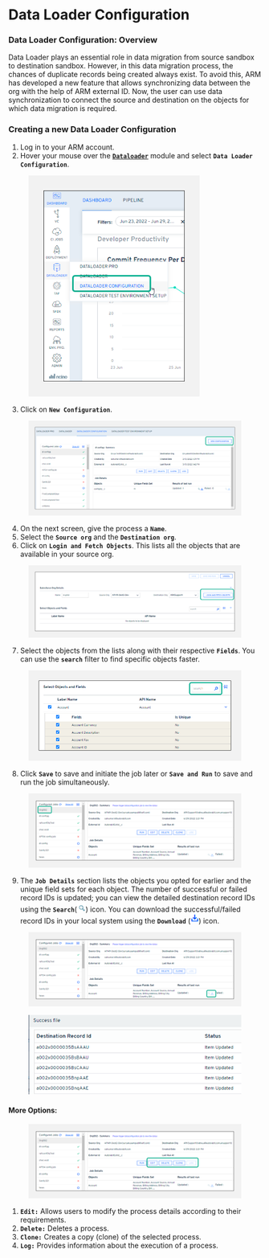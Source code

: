# Data Loader Configuration

### Data Loader Configuration: Overview <a href="#dataloader-configuration-overview" id="dataloader-configuration-overview"></a>

Data Loader plays an essential role in data migration from source sandbox to destination sandbox. However, in this data migration process, the chances of duplicate records being created always exist. To avoid this, ARM has developed a new feature that allows synchronizing data between the org with the help of ARM external ID. Now, the user can use data synchronization to connect the source and destination on the objects for which data migration is required.

### Creating a new Data Loader Configuration <a href="#creating-a-new-dataloader-configuration" id="creating-a-new-dataloader-configuration"></a>

1. Log in to your ARM account.
2. Hover your mouse over the [**`Dataloader`**](dataloader-configuration.md#dataloader-configuration-overview) module and select **`Data Loader Configuration`**.

<figure><img src="../../../../.gitbook/assets/image (1106).png" alt="" width="341"><figcaption></figcaption></figure>

3. Click on **`New Configuration`**.

<figure><img src="../../../../.gitbook/assets/image (1107).png" alt=""><figcaption></figcaption></figure>

4. On the next screen, give the process a **`Name`**.
5. Select the **`Source org`** and the **`Destination org`**.
6. Click on **`Login and Fetch Objects`**. This lists all the objects that are available in your source org.

<figure><img src="../../../../.gitbook/assets/image (1108).png" alt=""><figcaption></figcaption></figure>

7. Select the objects from the lists along with their respective **`Fields`**. You can use the **`search`** filter to find specific objects faster.

<figure><img src="../../../../.gitbook/assets/image (1109).png" alt=""><figcaption></figcaption></figure>

8. Click **`Save`** to save and initiate the job later or **`Save and Run`** to save and run the job simultaneously.

<figure><img src="../../../../.gitbook/assets/image (1110).png" alt=""><figcaption></figcaption></figure>

9. The **`Job Details`** section lists the objects you opted for earlier and the unique field sets for each object. The number of successful or failed record IDs is updated; you can view the detailed destination record IDs using the **`Search`**(![](<../../../../.gitbook/assets/image (1111).png>)) icon. You can download the successful/failed record IDs in your local system using the **`Download`** (![](<../../../../.gitbook/assets/image (1112).png>)) icon.

<figure><img src="../../../../.gitbook/assets/image (1113).png" alt=""><figcaption></figcaption></figure>

<figure><img src="../../../../.gitbook/assets/image (1114).png" alt=""><figcaption></figcaption></figure>

#### More Options: <a href="#more-options" id="more-options"></a>

<figure><img src="../../../../.gitbook/assets/image (1115).png" alt=""><figcaption></figcaption></figure>

1. **`Edit:`** Allows users to modify the process details according to their requirements.
2. **`Delete:`** Deletes a process.
3. **`Clone:`** Creates a copy (clone) of the selected process.
4. **`Log:`** Provides information about the execution of a process.

